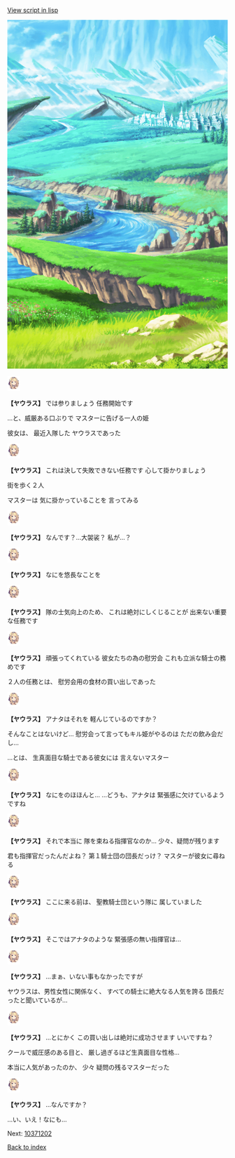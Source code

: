 [View script in lisp](../scripts/10371201.txt)

![plain.png](../images/backgrounds/plain.png)

<img src="../images/units/103711.png" alt="103711.png" height="34"/>

**【ヤウラス】**
では参りましょう
任務開始です

…と、威厳ある口ぶりで
マスターに告げる一人の姫

彼女は、
最近入隊した
ヤウラスであった

<img src="../images/units/103711.png" alt="103711.png" height="34"/>

**【ヤウラス】**
これは決して失敗できない任務です
心して掛かりましょう

街を歩く２人

マスターは
気に掛かっていることを
言ってみる

<img src="../images/units/103711.png" alt="103711.png" height="34"/>

**【ヤウラス】**
なんです？…大袈裟？
私が…？

<img src="../images/units/103711.png" alt="103711.png" height="34"/>

**【ヤウラス】**
なにを悠長なことを

<img src="../images/units/103711.png" alt="103711.png" height="34"/>

**【ヤウラス】**
隊の士気向上のため、
これは絶対にしくじることが
出来ない重要な任務です

<img src="../images/units/103711.png" alt="103711.png" height="34"/>

**【ヤウラス】**
頑張ってくれている
彼女たちの為の慰労会
これも立派な騎士の務めです

２人の任務とは、
慰労会用の食材の買い出しであった

<img src="../images/units/103711.png" alt="103711.png" height="34"/>

**【ヤウラス】**
アナタはそれを
軽んじているのですか？

そんなことはないけど…
慰労会って言ってもキル姫がやるのは
ただの飲み会だし…

…とは、
生真面目な騎士である彼女には
言えないマスター

<img src="../images/units/103711.png" alt="103711.png" height="34"/>

**【ヤウラス】**
なにをのほほんと…
…どうも、アナタは
緊張感に欠けているようですね

<img src="../images/units/103711.png" alt="103711.png" height="34"/>

**【ヤウラス】**
それで本当に
隊を束ねる指揮官なのか…
少々、疑問が残ります

君も指揮官だったんだよね？
第１騎士団の団長だっけ？
マスターが彼女に尋ねる

<img src="../images/units/103711.png" alt="103711.png" height="34"/>

**【ヤウラス】**
ここに来る前は、
聖教騎士団という隊に
属していました

<img src="../images/units/103711.png" alt="103711.png" height="34"/>

**【ヤウラス】**
そこではアナタのような
緊張感の無い指揮官は…

<img src="../images/units/103711.png" alt="103711.png" height="34"/>

**【ヤウラス】**
…まぁ、いない事もなかったですが

ヤウラスは、男性女性に関係なく、
すべての騎士に絶大なる人気を誇る
団長だったと聞いているが…

<img src="../images/units/103711.png" alt="103711.png" height="34"/>

**【ヤウラス】**
…とにかく
この買い出しは絶対に成功させます
いいですね？

クールで威圧感のある目と、
厳し過ぎるほど生真面目な性格…

本当に人気があったのか、
少々 疑問の残るマスターだった

<img src="../images/units/103711.png" alt="103711.png" height="34"/>

**【ヤウラス】**
…なんですか？

…い、いえ！なにも…

Next: [10371202](10371202.md)

[Back to index](index.md)
